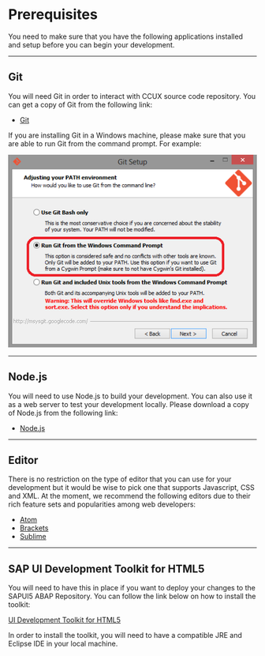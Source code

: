 # Prerequisites
You need to make sure that you have the following applications installed and setup before you can begin your development.

***
## Git
You will need Git in order to interact with CCUX source code repository. You can get a copy of Git from the following link:

* [Git](https://git-scm.com/downloads)  

If you are installing Git in a Windows machine, please make sure that you are able to run Git from the command prompt. For example:

![Run Git from the Windows Command Prompt](img/git.001.png)

***
## Node.js
You will need to use Node.js to build your development. You can also use it as a web server to test your development locally. Please download a copy of Node.js from the following link:

* [Node.js](https://nodejs.org/download/)

***
## Editor
There is no restriction on the type of editor that you can use for your development but it would be wise to pick one that supports Javascript, CSS and XML. At the moment, we recommend the following editors due to their rich feature sets and popularities among web developers:

* [Atom](https://atom.io/)
* [Brackets](http://brackets.io/)
* [Sublime](http://www.sublimetext.com/)

***
## SAP UI Development Toolkit for HTML5
You will need to have this in place if you want to deploy your changes to the SAPUI5 ABAP Repository. You can follow the link below on how to install the toolkit:

[UI Development Toolkit for HTML5](https://tools.hana.ondemand.com/#sapui5)

In order to install the toolkit, you will need to have a compatible JRE and Eclipse IDE in your local machine.
